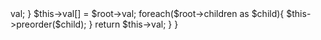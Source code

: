 <?php
class Solution {
    public $val = [];
    function preorder($root) {
        if(!$root){
            return $this->val;
        }
        $this->val[] = $root->val;
        foreach($root->children as $child){
            $this->preorder($child);
        }
        return $this->val;
    }
}
